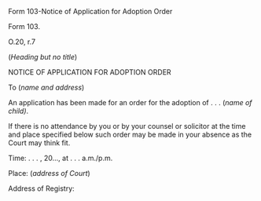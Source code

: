 Form 103-Notice of Application for Adoption Order

Form 103.

O.20, r.7

(*Heading but no title*)

NOTICE OF APPLICATION FOR ADOPTION ORDER

To (*name and address*)

An application has been made for an order for the adoption of . . .
(*name of child)*.

If there is no attendance by you or by your counsel or solicitor at the
time and place specified below such order may be made in your absence as
the Court may think fit.

Time: . . . , 20\..., at . . . a.m./p.m.

Place: (*address of Court*)

Address of Registry:

